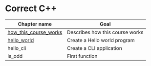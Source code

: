 # Correct C++

Chapter name|Goal
---|---
[how_this_course_works](how_this_course_works.md)|Describes how this course works
[hello_world](https://github.com/richelbilderbeek/correct_cpp_hello_world)|Create a Hello world program
hello_cli|Create a CLI application
is_odd|First function
